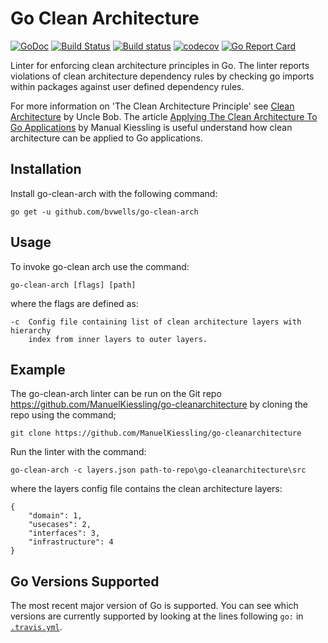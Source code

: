 # Go Clean Architecture

[![GoDoc](http://godoc.org/github.com/bvwells/go-clean-arch?status.svg)](http://godoc.org/github.com/bvwells/go-clean-arch)
[![Build Status](https://travis-ci.org/bvwells/go-clean-arch.svg?branch=master)](https://travis-ci.org/bvwells/go-clean-arch)
[![Build status](https://ci.appveyor.com/api/projects/status/ea2u4hpy555b6ady?svg=true)](https://ci.appveyor.com/project/bvwells/go-clean-arch)
[![codecov](https://codecov.io/gh/bvwells/go-clean-arch/branch/master/graph/badge.svg)](https://codecov.io/gh/bvwells/go-clean-arch)
[![Go Report Card](https://goreportcard.com/badge/github.com/bvwells/go-clean-arch)](https://goreportcard.com/report/github.com/bvwells/go-clean-arch)

Linter for enforcing clean architecture principles in Go. The linter reports violations of clean architecture dependency rules by checking go imports 
within packages against user defined dependency rules.

For more information on 'The Clean Architecture Principle' see [Clean Architecture](https://8thlight.com/blog/uncle-bob/2012/08/13/the-clean-architecture.html) by Uncle Bob. The article [Applying The Clean Architecture To Go Applications](http://manuel.kiessling.net/2012/09/28/applying-the-clean-architecture-to-go-applications/) by Manual Kiessling is useful understand how clean architecture can be applied to Go applications.

## Installation

Install go-clean-arch with the following command:

```
go get -u github.com/bvwells/go-clean-arch
```

## Usage

To invoke go-clean arch use the command:

```
go-clean-arch [flags] [path]
```

where the flags are defined as:

    -c  Config file containing list of clean architecture layers with hierarchy
        index from inner layers to outer layers.

## Example

The go-clean-arch linter can be run on the Git repo https://github.com/ManuelKiessling/go-cleanarchitecture by cloning the repo using the command;

```
git clone https://github.com/ManuelKiessling/go-cleanarchitecture
```

Run the linter with the command:

```
go-clean-arch -c layers.json path-to-repo\go-cleanarchitecture\src
```

where the layers config file contains the clean architecture layers:

```
{
    "domain": 1,
    "usecases": 2,
    "interfaces": 3,
    "infrastructure": 4
}
```

## Go Versions Supported

The most recent major version of Go is supported. You can see which versions are
currently supported by looking at the lines following `go:` in
[`.travis.yml`](.travis.yml).
